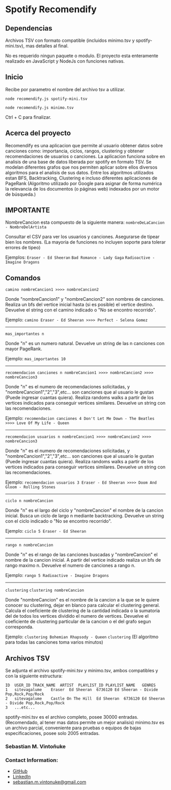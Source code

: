 # Spotify Recomendify

## Dependencias
Archivos TSV con formato compatible (incluidos minimo.tsv y spotify-mini.tsv), mas detalles al final.

No es requerido ningun paquete o modulo.
El proyecto esta enteramente realizado en JavaScript y NodeJs con funciones nativas.

## Inicio
Recibe por parametro el nombre del archivo tsv a utilizar.

`node recomendify.js spotify-mini.tsv`

`node recomendify.js minimo.tsv`

Ctrl + C para finalizar. 

## Acerca del proyecto
Recomendify es una aplicacion que permite al usuario obtener datos sobre canciones como: importancia, ciclos, rangos, clustering y obtener recomendaciones de usuarios o canciones.
La aplicacion funciona sobre en analisis de una base de datos liberada por spotify en formato TSV.
Se modelan diferentes grafos que nos permiten aplicar sobre ellos diversos algoritmos para el analisis de sus datos.
Entre los algoritmos utilizados estan BFS, Backtracking, Clustering e incluso diferentes aplicaciones de PageRank (Algoritmo utilizado por Google para asignar de forma numérica la relevancia de los documentos (o páginas web) indexados por un motor de búsqueda.)

## IMPORTANTE
NombreCancion esta compuesto de la siguiente manera:
`nombreDeLaCancion - NombreDelArtista`

Consultar el CSV para ver los usuarios y canciones. Asegurarse de tipear bien los nombres. (La mayoria de funciones no incluyen soporte para tolerar errores de tipeo)

Ejemplos:
`Eraser - Ed Sheeran`
`Bad Romance - Lady Gaga`
`Radioactive - Imagine Dragons`

## Comandos

`camino nombreCancion1 >>>> nombreCancion2`

Donde "nombreCancion1" y "nombreCancion2" son nombres de canciones.
Realiza un bfs del vertice inicial hasta (si es posible) el vertice destino.
Devuelve el string con el camino indicado o "No se encontro recorrido".

Ejemplo: `camino Eraser - Ed Sheeran >>>> Perfect - Selena Gomez`

___

`mas_importantes n`

Donde "n" es un numero natural.
Devuelve un string de las n canciones con mayor PageRank.

Ejemplo: `mas_importantes 10`

___

`recomendacion canciones n nombreCancion1 >>>> nombreCancion2 >>>> nombreCancion3`

Donde "n" es el numero de recomendaciones solicitadas, y "nombreCancion1","2","3",etc... son canciones que al usuario le gustan (Puede ingresar cuantas quiera).
Realiza randoms walks a partir de los vertices indicados para conseguir vertices similares.
Devuelve un string con las recomendaciones.

Ejemplo: `recomendacion canciones 4 Don't Let Me Down - The Beatles >>>> Love Of My Life - Queen`

___

`recomendacion usuarios n nombreCancion1 >>>> nombreCancion2 >>>> nombreCancion3`

Donde "n" es el numero de recomendaciones solicitadas, y "nombreCancion1","2","3",etc... son canciones que al usuario le gustan (Puede ingresar cuantas quiera).
Realiza randoms walks a partir de los vertices indicados para conseguir vertices similares.
Devuelve un string con las recomendaciones.

Ejemplo: `recomendacion usuarios 3 Eraser - Ed Sheeran >>>> Doom And Gloom - Rolling Stones`

___

`ciclo n nombreCancion`

Donde "n" es el largo del ciclo y "nombreCancion" el nombre de la cancion inicial.
Busca un ciclo de largo n mediante backtracking.
Devuelve un string con el ciclo indicado o "No se encontro recorrido".

Ejemplo: `ciclo 5 Eraser - Ed Sheeran`

___

`rango n nombreCancion`

Donde "n" es el rango de las canciones buscadas y "nombreCancion" el nombre de la cancion inicial.
A partir del vertice indicado realiza un bfs de rango maximo n.
Devuelve el numero de canciones a rango n.

Ejemplo: `rango 5 Radioactive - Imagine Dragons`

___

`clustering`
`clustering nombreCancion`

Donde "nombreCancion" es el nombre de la cancion a la que se le quiere conocer su clustering, dejar en blanco para calcular el clustering general.
Calcula el coeficiente de clustering de la cantidad indicada o la sumatoria del de todos los vertices dividido el numero de vertices.
Devuelve el coeficiente de clustering particular de la cancion o el del grafo segun corresponda.

Ejemplo: `clustering Bohemian Rhapsody - Queen` `clustering`
(El algoritmo para todas las canciones toma varios minutos)

## Archivos TSV
Se adjunta el archivo spotify-mini.tsv y minimo.tsv, ambos compatibles y con la siguiente estructura:
```
ID	USER_ID	TRACK_NAME	ARTIST	PLAYLIST_ID	PLAYLIST_NAME	GENRES
1	sitevagalume	Eraser	Ed Sheeran	6736120	Ed Sheeran - Divide	Pop,Rock,Pop/Rock
2	sitevagalume	Castle On The Hill	Ed Sheeran	6736120	Ed Sheeran - Divide	Pop,Rock,Pop/Rock
3	...etc...
```

spotify-mini.tsv es el archivo completo, posee 30000 entradas. (Recomendado, al tener mas datos permite un mejor analisis)
minimo.tsv es un archivo parcial, conveniente para pruebas o equipos de bajas especificaciones, posee solo 2005 entradas.

### Sebastian M. Vintoñuke
### Contact Information:

- [GitHub](https://github.com/SebastianVintonuke)
- [LinkedIn](https://www.linkedin.com/in/sebastian-vintoñuke-7ab06a161/)
- sebastian.m.vintonuke@gmail.com
